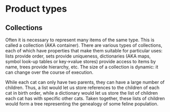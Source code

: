# Product types

## Collections
Often it is necessary to represent many items of the same type. This is called a collection (AKA container). 
There are various types of collections, each of which have properties that make them suitable for particular uses: 
lists provide order, sets provide uniqueness, dictionaries (AKA maps, symbol look-up tables or key→value stores) provide access to items by name, 
trees provide hierarchy, etc. The size of a collection is dynamic: it can change over the course of execution.

While each cat can only have two parents, they can have a large number of children. 
Thus, a list would let us store references to the children of each cat in birth order, 
while a dictionary would let us store the list of children each cat has with specific other cats. 
Taken together, these lists of children would form a tree representing the genealogy of some feline population.
